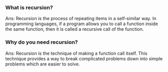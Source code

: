 ### What is recursion?

Ans: Recursion is the process of repeating items in a self-similar way. In programming languages, if a program allows you to call a function inside the same function, then it is called a recursive call of the function.

### Why do you need recursion?

Ans: Recursion is the technique of making a function call itself. This technique provides a way to break complicated problems down into simple problems which are easier to solve.
